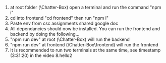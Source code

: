 1. at root folder (\Chatter-Box\) open a terminal and run the command "npm i"
2. cd into frontend "cd frontend" then run "npm i"
3. Paste env from csc assignments shared google doc
4. All dependancies should now be installed. You can run the frontend and backend by doing the following...
5. "npm run dev" at root (\Chatter-Box\) will run the backend
6. "npm run dev" at frontend (\Chatter-Box\frontend) will run the frontend
7. It is recommended to run two terminals at the same time, see timestamp (3:31:20) in the video
   8.hello2
